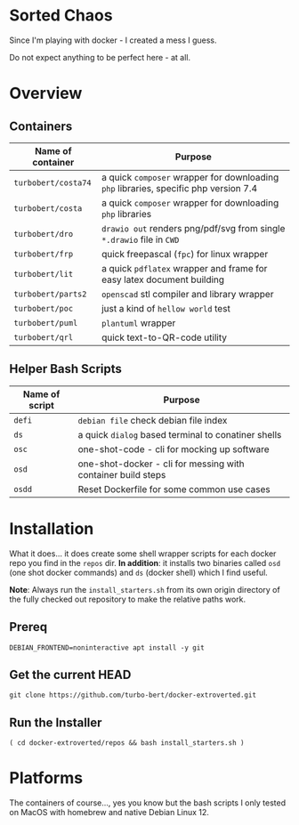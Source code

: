 # Sorted Chaos

Since I'm playing with docker - I created a mess I guess.

Do not expect anything to be perfect here - at all.

# Overview

## Containers

| Name of container | Purpose                                                          |
| ----------------- | ---------------------------------------------------------------- |
| `turbobert/costa74`           | a quick `composer` wrapper for downloading `php` libraries, specific php version 7.4 |
| `turbobert/costa`           | a quick `composer` wrapper for downloading `php` libraries |
| `turbobert/dro`             | `drawio out` renders png/pdf/svg from single `*.drawio` file in `CWD` |
| `turbobert/frp`             | quick freepascal (`fpc`) for linux wrapper |
| `turbobert/lit`             | a quick `pdflatex` wrapper and frame for easy latex document building |
| `turbobert/parts2`             | `openscad` stl compiler and library wrapper |
| `turbobert/poc`             | just a kind of `hellow world` test |
| `turbobert/puml`             | `plantuml` wrapper |
| `turbobert/qrl`             | quick text-to-QR-code utility |

## Helper Bash Scripts

| Name of script | Purpose                                                          |
| ----------------- | ---------------------------------------------------------------- |
| `defi`               | `debian file` check debian file index |
| `ds`               | a quick `dialog` based terminal to conatiner shells |
| `osc`               | one-shot-code - cli for mocking up software |
| `osd`               | one-shot-docker - cli for messing with container build steps |
| `osdd`               | Reset Dockerfile for some common use cases |

# Installation

What it does... it does create some shell wrapper scripts for each docker repo you find in the `repos` dir. __In addition__: it installs two binaries called `osd` (one shot docker commands) and `ds` (docker shell) which I find useful.

__Note__: Always run the `install_starters.sh` from its own origin directory of the fully checked out repository to make the relative paths work.

## Prereq

    DEBIAN_FRONTEND=noninteractive apt install -y git

## Get the current HEAD

    git clone https://github.com/turbo-bert/docker-extroverted.git

## Run the Installer

    ( cd docker-extroverted/repos && bash install_starters.sh )

# Platforms

The containers of course..., yes you know but the bash scripts I only tested on MacOS with homebrew and native Debian Linux 12.
